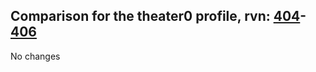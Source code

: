 ## Comparison for the theater0 profile, rvn: [404](https://github.com/PRO100KatYT/FortniteProfileRevisions/tree/main/profiles/theater0/404%20theater0.json)-[406](https://github.com/PRO100KatYT/FortniteProfileRevisions/tree/main/profiles/theater0/406%20theater0.json)

No changes
